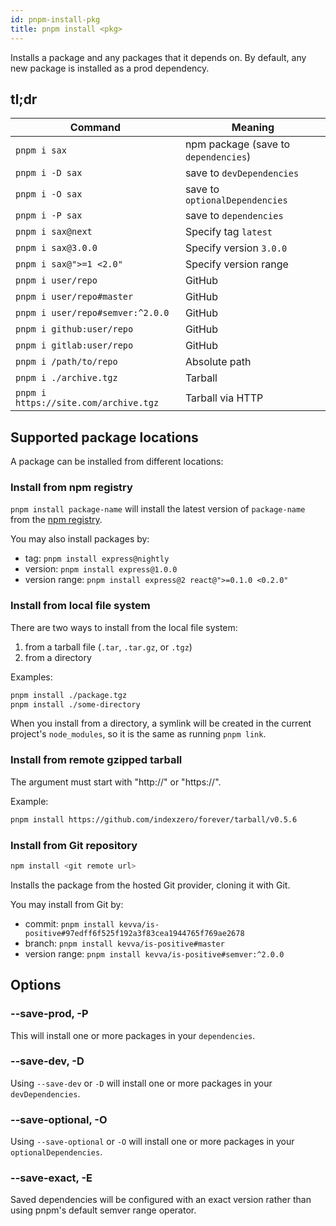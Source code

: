 ```yaml
---
id: pnpm-install-pkg
title: pnpm install <pkg>
---
```


Installs a package and any packages that it depends on.
By default, any new package is installed as a prod dependency.

## tl;dr

|Command|Meaning|
|--|--|
|`pnpm i sax`                          |npm package (save to `dependencies`)            |
|`pnpm i -D sax`                       |save to `devDependencies`|
|`pnpm i -O sax`                       |save to `optionalDependencies`|
|`pnpm i -P sax`                       |save to `dependencies`|
|`pnpm i sax@next`                     |Specify tag `latest`   |
|`pnpm i sax@3.0.0`                    |Specify version `3.0.0`|
|`pnpm i sax@">=1 <2.0"`               |Specify version range  |
|`pnpm i user/repo`                    |GitHub                 |
|`pnpm i user/repo#master`             |GitHub                 |
|`pnpm i user/repo#semver:^2.0.0`      |GitHub                 |
|`pnpm i github:user/repo`             |GitHub                 |
|`pnpm i gitlab:user/repo`             |GitHub                 |
|`pnpm i /path/to/repo`                |Absolute path          |
|`pnpm i ./archive.tgz`                |Tarball                |
|`pnpm i https://site.com/archive.tgz` |Tarball via HTTP       |

## Supported package locations

A package can be installed from different locations:

### Install from npm registry

`pnpm install package-name` will install the latest version
of `package-name` from the [npm registry](https://www.npmjs.com/).

You may also install packages by:

* tag: `pnpm install express@nightly`
* version: `pnpm install express@1.0.0`
* version range: `pnpm install express@2 react@">=0.1.0 <0.2.0"`

### Install from local file system

There are two ways to install from the local file system:

1. from a tarball file (`.tar`, `.tar.gz`, or `.tgz`)
2. from a directory

Examples:

```sh
pnpm install ./package.tgz
pnpm install ./some-directory
```

When you install from a directory, a symlink will be created in the
current project's `node_modules`, so it is the same as running
`pnpm link`.

### Install from remote gzipped tarball

The argument must start with "http://" or "https://".

Example:

```sh
pnpm install https://github.com/indexzero/forever/tarball/v0.5.6
```

### Install from Git repository

```sh
npm install <git remote url>
```

Installs the package from the hosted Git provider, cloning it with Git.

You may install from Git by:

* commit: `pnpm install kevva/is-positive#97edff6f525f192a3f83cea1944765f769ae2678`
* branch: `pnpm install kevva/is-positive#master`
* version range: `pnpm install kevva/is-positive#semver:^2.0.0`

## Options

### --save-prod, -P

This will install one or more packages in your `dependencies`.

### --save-dev, -D

Using `--save-dev` or `-D` will install one or more packages in your `devDependencies`.

### --save-optional, -O

Using `--save-optional` or `-O` will install one or more packages in your `optionalDependencies`.

### --save-exact, -E

Saved dependencies will be configured with an exact version rather than using pnpm's default semver range operator.
